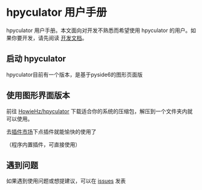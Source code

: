 # hpyculator 用户手册

hpyculator 用户手册。本文面向对开发不熟悉而希望使用 hpyculator 的用户。如果你要开发，请先阅读 [开发文档](https://hpyculator.readthedocs.io/zh_CN/latest/index.html)。

## 启动 hpyculator

[//]: # (hpyculator有两个版本，一个是使用纯控制台版本)
hpyculator目前有一个版本，是基于pyside6的图形页面版

## 使用图形界面版本

前往 [HowieHz/hpyculator](https://github.com/HowieHz/hpyculator/releases)
下载适合你的系统的压缩包，解压到一个文件夹内就可以使用。

去[插件市场](https://github.com/HowieHz/hpyculatorPluginCatalogue)下点插件就能愉快的使用了

（程序内置插件，可直接使用）

[//]: # (## 使用纯控制台版本)

[//]: # ()
[//]: # (查看 [ConsoleTerminal.md]&#40;ConsoleTerminal.md&#41;。)

## 遇到问题

如果遇到使用问题或想提建议，可以在 [issues](https://github.com/HowieHz/hpyculator/issues)
发表
